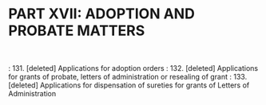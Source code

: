 # PART XVII: ADOPTION AND PROBATE MATTERS
&nbsp;

: 131\. \[deleted\] Applications for adoption orders 
: 132\. \[deleted\] Applications for grants of probate, letters of administration or resealing of grant 
: 133\. \[deleted\] Applications for dispensation of sureties for grants of Letters of Administration
